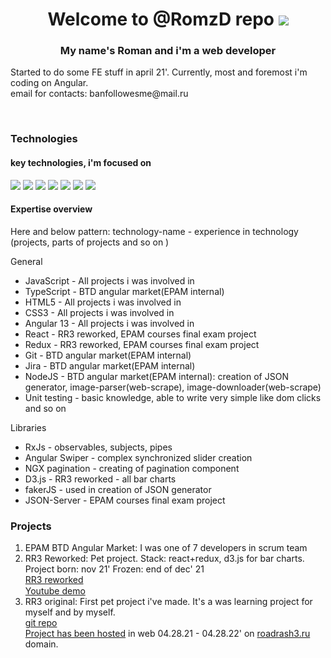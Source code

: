 <h1 align='center'> Welcome to @RomzD repo 
  <img src=https://readme-typing-svg.herokuapp.com?color=%23000000&size=16&center=true&vCenter=true&height=10&width=80&duration=4000&lines=.+.+.+.>
</h1>
<h3 align=center> My name's Roman and i'm a web developer </h3>
<p>Started to do some FE stuff in april 21'. Currently, most and foremost i'm coding on Angular.</br>
 email for contacts: banfollowesme@mail.ru
</p>
</br>
<h3>Technologies </h3>
<h4>key technologies, i'm focused on</h4>
<p> 
<img src="https://img.shields.io/badge/javascript-%23323330.svg?style=for-the-badge&logo=javascript&logoColor=%23F7DF1E" />
<img src="https://img.shields.io/badge/typescript-%23007ACC.svg?style=for-the-badge&logo=typescript&logoColor=white" />
<img src="https://img.shields.io/badge/html5-%23E34F26.svg?style=for-the-badge&logo=html5&logoColor=white">
<img src="https://img.shields.io/badge/css3-%231572B6.svg?style=for-the-badge&logo=css3&logoColor=white">
<img src="https://img.shields.io/badge/angular-%23DD0031.svg?style=for-the-badge&logo=angular&logoColor=white">
<img src="https://img.shields.io/badge/git-%23F05033.svg?style=for-the-badge&logo=git&logoColor=white" />
<img src="https://img.shields.io/badge/jira-%230A0FFF.svg?style=for-the-badge&logo=jira&logoColor=white">

</p>
<h4>Expertise overview </h4>
<p>Here and below pattern: technology-name  - experience in technology (projects, parts of projects and so on )
<p/>
<p>General</p>
<ul>
  <li>JavaScript - All projects i was involved in</li>
  <li>TypeScript - BTD angular market(EPAM internal)</li>
  <li>HTML5 - All projects i was involved in</li>
  <li>CSS3 - All projects i was involved in</li>
  <li>Angular 13 - All projects i was involved in </li>
  <li>React - RR3 reworked, EPAM courses final exam project </li>
  <li>Redux - RR3 reworked, EPAM courses final exam project </li>
  <li>Git  - BTD angular market(EPAM internal) </li>
  <li>Jira - BTD angular market(EPAM internal) </li>
  <li>NodeJS - BTD angular market(EPAM internal): creation of JSON generator, image-parser(web-scrape), image-downloader(web-scrape) </li>
  <li>Unit testing - basic knowledge, able to write very simple like dom clicks and so on</li>
</ul>
<p>Libraries</p>
<ul>
  <li>RxJs - observables, subjects, pipes</li>
  <li>Angular Swiper - complex synchronized slider creation </li>
  <li>NGX pagination - creating of pagination component</li>
  <li>D3.js - RR3 reworked - all bar charts</li>
  <li>fakerJS - used in creation of JSON generator</li>
  <li>JSON-Server - EPAM courses final exam project </li>
</ul>
<h3>Projects</h3>
<ol> 
  <li>EPAM BTD Angular Market: I was one of 7 developers in scrum team</li>
  <li>RR3 Reworked: Pet project. Stack: react+redux, d3.js for bar charts. </br>
      Project born: nov 21' Frozen: end of dec' 21 </br>
     <a href="https://github.com/RomzD/RR3-reworked-frozen-upload">RR3 reworked</a> </br>
     <a href="https://www.youtube.com/watch?v=j0mpNNK02V0">Youtube demo</a> <img height="15" width="15" src="https://cdn-icons-png.flaticon.com/512/711/711245.png">
  </li>
  <li>RR3 original: First pet project i've made. It's a was learning project for myself and by myself.</br> 
    <a href="https://github.com/RomzD/RR3-original">git repo</a></br>
    <a href="https://www.nic.ru/whois/?searchWord=roadrash3.ru">Project has been hosted</a> in web 04.28.21 - 04.28.22' on <a href="https://www.roadrash3.ru">roadrash3.ru</a> domain. </li>
</ol>
 

